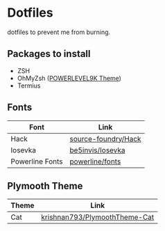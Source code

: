 # Dotfiles
dotfiles to prevent me from burning.

## Packages to install

  - ZSH
  - OhMyZsh ([POWERLEVEL9K Theme](https://github.com/bhilburn/powerlevel9k))
  - Termius
  
## Fonts  
| Font | Link |
| ------ | ------ |
| Hack | [source-foundry/Hack](https://github.com/source-foundry/Hack) |
| Iosevka | [be5invis/Iosevka](https://github.com/be5invis/Iosevka) |
| Powerline Fonts | [powerline/fonts](https://github.com/powerline/fonts) | 

## Plymooth Theme
| Theme | Link |
| ------ | ------ |
| Cat | [krishnan793/PlymoothTheme-Cat](https://github.com/krishnan793/PlymouthTheme-Cat)
